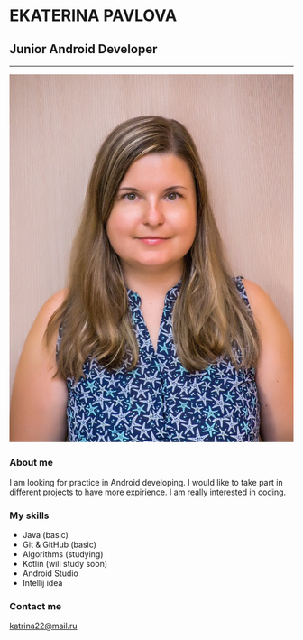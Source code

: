 #  EKATERINA PAVLOVA  #  
##  Junior Android Developer  ##  
---
![Photo](img/photo.JPG)  

###  About me  #  
I am looking for practice in Android developing. I would like to take part in different projects to have more expirience. I am really interested in coding.

###  My skills  ###  
* Java (basic)
* Git & GitHub (basic)
* Algorithms (studying)
* Kotlin (will study soon)
* Android Studio
* Intellij idea  

###  Contact me  ###  
<katrina22@mail.ru>  
